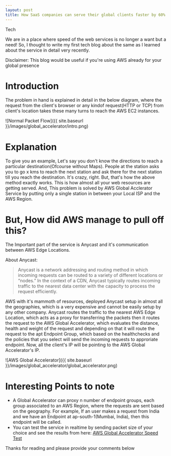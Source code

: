 ```yaml
---
layout: post
title: How SaaS companies can serve their global clients faster by 60% using AWS Global Accelerator Service 
---
```


Tech

We are in a place where speed of the web services is no longer a want but a need! So, I thought to write my first tech blog about the same as I learned about the service in detail very recently.

Disclaimer: This blog would be useful if you're using AWS already for your global presence

# Introduction

The problem in hand is explained in detail in the below diagram, where the request from the client's browser or any kindof request(HTTP or TCP) from client's location takes these many turns to reach the AWS EC2 instances. 

![Normal Packet Flow]({{ site.baseurl }}/images/global_accelerator/intro.png)

# Explanation

To give you an example, Let's say you don't know the directions to reach a particular destination(Ofcourse without Maps). People at the station asks you to go x kms to reach the next station and ask there for the next station till you reach the destination. It's crazy, right. But, that's how the above method exactly works. This is how almost all your web resources are getting served. And, This problem is solved by AWS Global Acclerator Service by putting only a single station in between your Local ISP and the AWS Region.

# But, How did AWS manage to pull off this?

The Important part of the service is Anycast and it's communication between AWS Edge Locations.

About Anycast:

> Anycast is a network addressing and routing method in which incoming requests can be routed to a variety of different locations or “nodes.” In the context of a CDN, Anycast typically routes incoming traffic to the nearest data center with the capacity to process the request efficiently.

AWS with it's mammoth of resources, deployed Anycast setup in almost all the geographies, which is a very expensive and cannot be easily setup by any other company. Anycast routes the traffic to the nearest AWS Edge Location, which acts as a proxy for transferring the packets then it routes the request to the AWS Global Accelerator, which evaluates the distance, health and weight of the request and depending on that it will route the request to the apt Endpoint Group, which based on the healthchecks and the policies that you select will send the incoming requests to approriate endpoint. Now, all the client's IP will be pointing to the AWS Global Accelerator's IP.

![AWS Global Accelerator]({{ site.baseurl }}/images/global_accelerator/global_accelerator.png)

# Interesting Points to note

- A Global Accelerator can proxy n number of endpoint groups, each group associated to an AWS Region, where the requests are sent based on the geography. For example, If an user makes a request from India and we have an Endpoint at ap-south-1(Mumbai, India), then this endpoint will be called.
- You can test the service in realtime by sending packet size of your choice and see the results from here: [AWS Global Accelerator Speed Test](https://speedtest.globalaccelerator.aws/#/)


Thanks for reading and please provide your comments below

